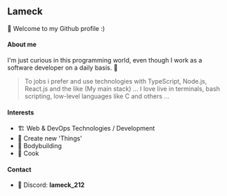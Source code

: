## Lameck

👋 Welcome to my Github profile :)

#### About me
I'm just curious in this programming world, even though I work as a software developer on a daily basis. 🤙

>To jobs i prefer and use technologies with TypeScript, Node.js, React.js and the like (My main stack) ...
>I love live in terminals, bash scripting, low-level languages like C and others ...  

#### Interests

- 🏗 Web & DevOps Technologies / Development ️
- 🔧 Create new 'Things'
- 💪 Bodybuilding
- 🍝 Cook

#### Contact

- 📲 Discord: **lameck_212**
